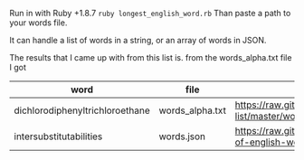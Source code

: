 Run in with Ruby +1.8.7 `ruby longest_english_word.rb`
Than paste a path to your words file.

It can handle a list of words in a string, or an array of words in JSON.

The results that I came up with from this list is.
from the words_alpha.txt file I got

| word | file | original file |
| ---- | ---- | ---- |
|dichlorodiphenyltrichloroethane|words_alpha.txt|https://raw.githubusercontent.com/sindresorhus/word-list/master/words.txt|
|intersubstitutabilities|words.json|https://raw.githubusercontent.com/words/an-array-of-english-words/master/words.json|
